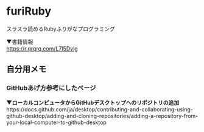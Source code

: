 # furiRuby
スラスラ読めるRubyふりがなプログラミング

▼書籍情報<br>
https://r.qrqrq.com/L7I5Dvlg



<h2>自分用メモ</h2>
<h3>GitHubあげ方参考にしたページ</h3>
<span style="font-weight: bold;">▼ローカルコンピュータからGitHubデスクトップへのリポジトリの追加</span><br>
https://docs.github.com/ja/desktop/contributing-and-collaborating-using-github-desktop/adding-and-cloning-repositories/adding-a-repository-from-your-local-computer-to-github-desktop
